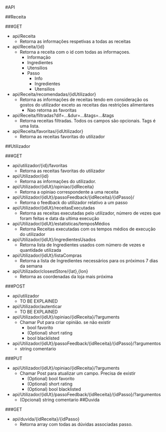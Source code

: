 
#API

##Receita

###GET
* api/Receita
  * Retorna as informações respetivas a todas as receitas
* api/Receita/{id}
  * Retorna a receita com o id com todas as informaçoes.
    * Informação
    * Ingredientes
    * Utensilios
    * Passo
      * Info
      * Ingredientes
      * Utensilios
* api/Receita/recomendadas/{idUtilizador}
  * Retorna as informações de receitas tendo em consideração os gostos do utilizador exceto as receitas das restrições alimentares
    * Nao retorna as favoritas  
* api/Receita/filtradas?dif=...&dur=...&tags=...&tags
  * Retorna receitas filtradas. Todos os campos são opcionais. Tags é uma lista.
* api/Receita/favoritas/{idUtilizador}
  * Retorna as receitas favoritas do utilizador


##Utilizador

###GET
* api/utilizador/{id}/favoritas
  * Retorna as receitas favoritas do utilizador
* api/Utilizador/{id}
  * Retorna as informações do utilizador.
* api/Utilizador/{idUt}/opiniao/{idReceita}
  * Retorna a opiniao correspondente a uma receita 
* api/Utilizador/{idUt}/passoFeedback/{idReceita}/{idPasso}/
  * Retorna o feedback do utilizador relativo a um passo
* api/Utilizador/{idUt}/receitasExecutadas
  * Retorna as receitas executadas pelo utilizador, número de vezes que foram feitas e data da ultima execução 
* api/Utilizador/{idUt}/estatisticas/temposMédios
  * Retorna Receitas executadas com os tempos médios de execução do utilizador
* api/Utilizador/{idUt}/ingredientesUsados
  * Retorna lista de Ingredientes usados com número de vezes e quantidade utilizada
* api/Utilizador/{idUt}/listaCompras
  * Retorna a lista de Ingredientes necessários para os próximos 7 dias da semana
* api/Utilizador/closestStore/{lat},{lon}
  * Retorna as coordenadas da loja mais próxima


###POST
* api/utilizador
  * TO BE EXPLAINED
* api/Utilizador/autenticar
  * TO BE EXPLAINED
* api/Utilizador/{idUt}/opiniao/{idReceita}/?arguments
  * Chamar Put para criar opinião. se não existir
    * bool favorito
    * (Optional) short rating
    * bool blacklisted
* api/Utilizador/{idUt}/passoFeedback/{idReceita}/{idPasso}/?argumentos
    * string comentario 

###PUT
* api/Utilizador/{idUt}/opiniao/{idReceita}/?arguments
  * Chamar Post para atualizar um campo. Precisa de existir
    * (Optional) bool favorito
    * (Optional) short rating
    * (Optional) bool blacklisted
* api/Utilizador/{idUt}/passoFeedback/{idReceita}/{idPasso}/?argumentos
    * (Opcional) string comentario 
##Duvida

###GET
* api/duvida/{idReceita}/{idPasso}
  * Retorna array com todas as dúvidas associadas passo.